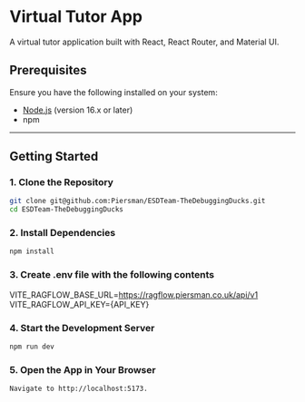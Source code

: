 # Virtual Tutor App

A virtual tutor application built with React, React Router, and Material UI.

## Prerequisites

Ensure you have the following installed on your system:

- [Node.js](https://nodejs.org/) (version 16.x or later)
- npm

---

## Getting Started

### 1. Clone the Repository

```zsh
git clone git@github.com:Piersman/ESDTeam-TheDebuggingDucks.git
cd ESDTeam-TheDebuggingDucks
```

### 2. Install Dependencies

```zsh
npm install
```

### 3. Create .env file with the following contents

VITE_RAGFLOW_BASE_URL=https://ragflow.piersman.co.uk/api/v1
VITE_RAGFLOW_API_KEY={API_KEY}

### 4. Start the Development Server

```zsh
npm run dev
```

### 5. Open the App in Your Browser

```zsh
Navigate to http://localhost:5173.
```
